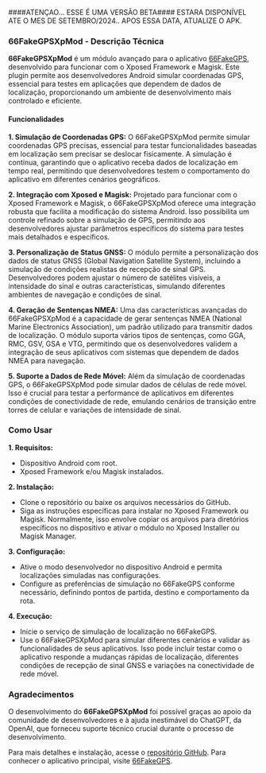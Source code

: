 ####ATENÇAO... ESSE É UMA VERSÃO BETA####
ESTARA DISPONÍVEL ATE O MES DE SETEMBRO/2024..
APOS ESSA DATA, ATUALIZE O APK.


### 66FakeGPSXpMod - Descrição Técnica

**66FakeGPSXpMod** é um módulo avançado para o aplicativo [66FakeGPS](https://github.com/carlex22/66fakegps), desenvolvido para funcionar com o Xposed Framework e Magisk. Este plugin permite aos desenvolvedores Android simular coordenadas GPS, essencial para testes em aplicações que dependem de dados de localização, proporcionando um ambiente de desenvolvimento mais controlado e eficiente.

#### Funcionalidades

**1. Simulação de Coordenadas GPS:**
O 66FakeGPSXpMod permite simular coordenadas GPS precisas, essencial para testar funcionalidades baseadas em localização sem precisar se deslocar fisicamente. A simulação é contínua, garantindo que o aplicativo receba dados de localização em tempo real, permitindo que desenvolvedores testem o comportamento do aplicativo em diferentes cenários geográficos.

**2. Integração com Xposed e Magisk:**
Projetado para funcionar com o Xposed Framework e Magisk, o 66FakeGPSXpMod oferece uma integração robusta que facilita a modificação do sistema Android. Isso possibilita um controle refinado sobre a simulação de GPS, permitindo aos desenvolvedores ajustar parâmetros específicos do sistema para testes mais detalhados e específicos.

**3. Personalização de Status GNSS:**
O módulo permite a personalização dos dados de status GNSS (Global Navigation Satellite System), incluindo a simulação de condições realistas de recepção de sinal GPS. Desenvolvedores podem ajustar o número de satélites visíveis, a intensidade do sinal e outras características, simulando diferentes ambientes de navegação e condições de sinal.

**4. Geração de Sentenças NMEA:**
Uma das características avançadas do 66FakeGPSXpMod é a capacidade de gerar sentenças NMEA (National Marine Electronics Association), um padrão utilizado para transmitir dados de localização. O módulo suporta vários tipos de sentenças, como GGA, RMC, GSV, GSA e VTG, permitindo que os desenvolvedores validem a integração de seus aplicativos com sistemas que dependem de dados NMEA para navegação.

**5. Suporte a Dados de Rede Móvel:**
Além da simulação de coordenadas GPS, o 66FakeGPSXpMod pode simular dados de células de rede móvel. Isso é crucial para testar a performance de aplicativos em diferentes condições de conectividade de rede, emulando cenários de transição entre torres de celular e variações de intensidade de sinal.

### Como Usar

**1. Requisitos:**
- Dispositivo Android com root.
- Xposed Framework e/ou Magisk instalados.

**2. Instalação:**
- Clone o repositório ou baixe os arquivos necessários do GitHub.
- Siga as instruções específicas para instalar no Xposed Framework ou Magisk. Normalmente, isso envolve copiar os arquivos para diretórios específicos no dispositivo e ativar o módulo no Xposed Installer ou Magisk Manager.

**3. Configuração:**
- Ative o modo desenvolvedor no dispositivo Android e permita localizações simuladas nas configurações.
- Configure as preferências de simulação no 66FakeGPS conforme necessário, definindo pontos de partida, destino e comportamento da rota.

**4. Execução:**
- Inicie o serviço de simulação de localização no 66FakeGPS.
- Use o 66FakeGPSXpMod para simular diferentes cenários e validar as funcionalidades de seus aplicativos. Isso pode incluir testar como o aplicativo responde a mudanças rápidas de localização, diferentes condições de recepção de sinal GNSS e variações na conectividade de rede móvel.

### Agradecimentos

O desenvolvimento do **66FakeGPSXpMod** foi possível graças ao apoio da comunidade de desenvolvedores e à ajuda inestimável do ChatGPT, da OpenAI, que forneceu suporte técnico crucial durante o processo de desenvolvimento. 

Para mais detalhes e instalação, acesse o [repositório GitHub](https://github.com/carlex22/66fakegpsXpMod). Para conhecer o aplicativo principal, visite [66FakeGPS](https://github.com/carlex22/66fakegps).
